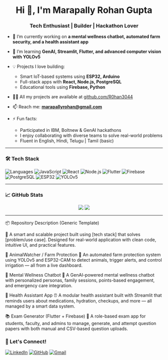 <h1 align="center">Hi 👋, I'm Marapally Rohan Gupta</h1>
<h3 align="center">Tech Enthusiast | Builder | Hackathon Lover</h3>

- 🔭 I’m currently working on **a mental wellness chatbot, automated farm security, and a health assistant app**

- 🌱 I’m learning **GenAI, Streamlit, Flutter, and advanced computer vision with YOLOv5**

- 💡 Projects I love building:
  - Smart IoT-based systems using **ESP32, Arduino**
  - Full-stack apps with **React, Node.js, PostgreSQL**
  - Educational tools using **Firebase, Python**

- 👨‍💻 All my projects are available at [github.com/R0han3044](https://github.com/R0han3044)

- 📫 Reach me: **marapallyrohan@gmail.com**

- ⚡ Fun facts:  
  - Participated in IBM, Boltnew & GenAI hackathons  
  - I enjoy collaborating with diverse teams to solve real-world problems  
  - Fluent in English, Hindi, Telugu | Tamil (basic)

---

### 🛠️ Tech Stack
![Languages](https://img.shields.io/badge/-Python-3776AB?logo=python&logoColor=white)
![JavaScript](https://img.shields.io/badge/-JavaScript-F7DF1E?logo=javascript&logoColor=black)
![React](https://img.shields.io/badge/-React-61DAFB?logo=react)
![Node.js](https://img.shields.io/badge/-Node.js-339933?logo=node.js&logoColor=white)
![Flutter](https://img.shields.io/badge/-Flutter-02569B?logo=flutter)
![Firebase](https://img.shields.io/badge/-Firebase-FFCA28?logo=firebase)
![PostgreSQL](https://img.shields.io/badge/-PostgreSQL-336791?logo=postgresql&logoColor=white)
![ESP32](https://img.shields.io/badge/-ESP32-000000?logo=espressif&logoColor=white)
![YOLOv5](https://img.shields.io/badge/-YOLOv5-FF0000?logo=openai&logoColor=white)

---

### 📈 GitHub Stats
<p align="center">
  <img src="https://github-readme-stats.vercel.app/api?username=R0han3044&show_icons=true&theme=radical" />
  <img src="https://github-readme-stats.vercel.app/api/top-langs/?username=R0han3044&layout=compact&theme=radical" />
</p>

---

📦 Repository Description (Generic Template)

🚀 A smart and scalable project built using [tech stack] that solves [problem/use case]. Designed for real-world application with clean code, intuitive UI, and practical features.

🔐 AnimalWatcher / Farm Protection
🐄 An automated farm protection system using YOLOv5 and ESP32-CAM to detect animals, trigger alerts, and control irrigation — all from a live dashboard.

🧠 Mental Wellness Chatbot
💬 A GenAI-powered mental wellness chatbot with personalized personas, family sessions, points-based engagement, and emergency care integration.

🏥 Health Assistant App
⏰ A modular health assistant built with Streamlit that reminds users about medications, hydration, checkups, and more — all managed by a smart data system.

📚 Exam Generator (Flutter + Firebase)
📖 A role-based exam app for students, faculty, and admins to manage, generate, and attempt question papers with both manual and CSV-based question uploads.

### 🤝 Let's Connect!
[![LinkedIn](https://img.shields.io/badge/-LinkedIn-blue?logo=linkedin)](https://www.linkedin.com/in/rohan-marapally-b5aa56256)
[![GitHub](https://img.shields.io/badge/-GitHub-000?logo=github)](https://github.com/R0han3044)
[![Gmail](https://img.shields.io/badge/-Email-c14438?logo=gmail&logoColor=white)](mailto:marapallyrohan@gmail.com)



